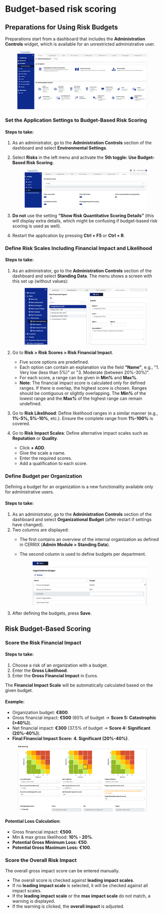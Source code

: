 # Budget-based risk scoring

## Preparations for Using Risk Budgets

Preparations start from a dashboard that includes the **Administration Controls** widget, which is available for an unrestricted administrative user.

<figure><img src=".gitbook/assets/image.png" alt=""><figcaption></figcaption></figure>

### Set the Application Settings to Budget-Based Risk Scoring

#### Steps to take:

1. As an administrator, go to the **Administration Controls** section of the dashboard and select **Environmental Settings**.
2.  Select **Risks** in the left menu and activate the **5th toggle: Use Budget-Based Risk Scoring**.

    <figure><img src=".gitbook/assets/image (1).png" alt=""><figcaption></figcaption></figure>
3. **Do not** use the setting **“Show Risk Quantitative Scoring Details”** (this will display extra details, which might be confusing if budget-based risk scoring is used as well).
4. Restart the application by pressing **Ctrl + F5** or **Ctrl + R**.

### Define Risk Scales Including Financial Impact and Likelihood

#### Steps to take:

1.  As an administrator, go to the **Administration Controls** section of the dashboard and select **Standing Data**. The menu shows a screen with this set up (without values):

    <figure><img src=".gitbook/assets/image (2).png" alt=""><figcaption></figcaption></figure>
2. Go to **Risk > Risk Scores > Risk Financial Impact**.
   * Five score options are predefined.
   * Each option can contain an explanation via the field **“Name”**, e.g., "1. Very low (less than 5%)" or "3. Moderate (between 20%-30%)".
   * For each score, a range can be given in **Min%** and **Max%**.
   * **Note**: The financial impact score is calculated only for defined ranges. If there is overlap, the highest score is chosen. Ranges should be contiguous or slightly overlapping. The **Min%** of the lowest range and the **Max%** of the highest range can remain undefined.
3. Go to **Risk Likelihood**: Define likelihood ranges in a similar manner (e.g., **1%-5%, 5%-10%**, etc.). Ensure the complete range from **1%-100%** is covered.
4. Go to **Risk Impact Scales**: Define alternative impact scales such as **Reputation** or **Quality**.
   * Click **+ ADD**.
   * Give the scale a name.
   * Enter the required scores.
   * Add a qualification to each score.

### Define Budget per Organization

Defining a budget for an organization is a new functionality available only for administrative users.

#### Steps to take:

1. As an administrator, go to the **Administration Controls** section of the dashboard and select **Organizational Budget** (after restart if settings have changed).
2. Two columns are displayed:
   * The first contains an overview of the internal organization as defined in CERRIX (**Admin Module > Standing Data**).
   *   The second column is used to define budgets per department.

       <figure><img src=".gitbook/assets/image (3).png" alt=""><figcaption></figcaption></figure>
3. After defining the budgets, press **Save**.

## Risk Budget-Based Scoring

### Score the Risk Financial Impact

#### Steps to take:

1. Choose a risk of an organization with a budget.
2. Enter the **Gross Likelihood**.
3. Enter the **Gross Financial Impact** in Euros.

The **Financial Impact Scale** will be automatically calculated based on the given budget.

#### Example:

* Organization budget: **€800**.
* Gross financial impact: **€500** (60% of budget → **Score 5: Catastrophic (>40%)**).
* Net financial impact: **€300** (37.5% of budget → **Score 4: Significant (20%-40%)**).
* **Final Financial Impact Score:** **4. Significant (20%-40%)**.

<figure><img src=".gitbook/assets/image (4).png" alt=""><figcaption></figcaption></figure>

#### Potential Loss Calculation:

* Gross financial impact: **€500**.
* Min & max gross likelihood: **10% - 20%**.
* **Potential Gross Minimum Loss:** **€50**.
* **Potential Gross Maximum Loss:** **€100**.

### Score the Overall Risk Impact

The overall gross impact score can be entered manually.

* The overall score is checked against **leading impact scales**.
* If no **leading impact scale** is selected, it will be checked against all impact scales.
* If the **leading impact scale** or the **max impact scale** do not match, a warning is displayed.
* If the warning is clicked, the **overall impact** is adjusted.
